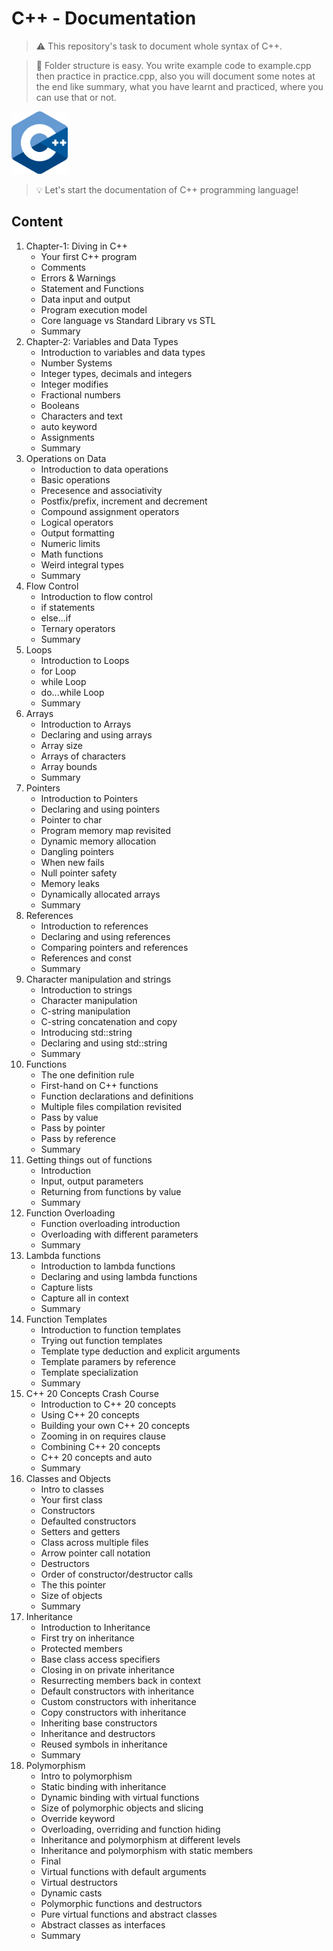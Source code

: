 # C++  -  Documentation

> :warning: This repository's task to document whole syntax of C++.

> :memo: Folder structure is easy. You write example code to example.cpp then practice in practice.cpp, also you will document some notes at the end like summary, what you have learnt and practiced, where you can use that or not.

<img src="/assets/images/cpp-logo.png" style="width:90px;height:100px;">


> :bulb: Let's start the documentation of C++ programming language!

## Content

1. Chapter-1: Diving in C++
    - Your first C++ program
    - Comments
    - Errors & Warnings
    - Statement and Functions
    - Data input and output
    - Program execution model
    - Core language vs Standard Library vs STL
    - Summary
2. Chapter-2: Variables and Data Types
    - Introduction to variables and data types
    - Number Systems
    - Integer types, decimals and integers
    - Integer modifies
    - Fractional numbers
    - Booleans
    - Characters and text
    - auto keyword
    - Assignments
    - Summary
3. Operations on Data
    - Introduction to data operations
    - Basic operations
    - Precesence and associativity
    - Postfix/prefix, increment and decrement
    - Compound assignment operators
    - Logical operators
    - Output formatting
    - Numeric limits
    - Math functions
    - Weird integral types
    - Summary
4. Flow Control
    - Introduction to flow control
    - if statements
    - else...if
    - Ternary operators
    - Summary
5. Loops
    - Introduction to Loops
    - for Loop
    - while Loop
    - do...while Loop
    - Summary
6. Arrays
    - Introduction to Arrays
    - Declaring and using arrays
    - Array size
    - Arrays of characters
    - Array bounds
    - Summary
7. Pointers
    - Introduction to Pointers
    - Declaring and using pointers
    - Pointer to char
    - Program memory map revisited
    - Dynamic memory allocation
    - Dangling pointers
    - When new fails
    - Null pointer safety
    - Memory leaks
    - Dynamically allocated arrays
    - Summary
8. References
    - Introduction to references
    - Declaring and using references
    - Comparing pointers and references
    - References and const
    - Summary
9. Character manipulation and strings
    - Introduction to strings
    - Character manipulation
    - C-string manipulation
    - C-string concatenation and copy
    - Introducing std::string
    - Declaring and using std::string
    - Summary
10. Functions
    - The one definition rule
    - First-hand on C++ functions
    - Function declarations and definitions
    - Multiple files compilation revisited
    - Pass by value
    - Pass by pointer
    - Pass by reference
    - Summary
11. Getting things out of functions
    - Introduction
    - Input, output parameters
    - Returning from functions by value
    - Summary
12. Function Overloading
    - Function overloading introduction
    - Overloading with different parameters
    - Summary
13. Lambda functions
    - Introduction to lambda functions
    - Declaring and using lambda functions
    - Capture lists
    - Capture all in context
    - Summary
14. Function Templates
    - Introduction to function templates
    - Trying out function templates
    - Template type deduction and explicit arguments
    - Template paramers by reference
    - Template specialization
    - Summary
15. C++ 20 Concepts Crash Course
    - Introduction to C++ 20 concepts
    - Using C++ 20 concepts
    - Building your own C++ 20 concepts
    - Zooming in on requires clause
    - Combining C++ 20 concepts
    - C++ 20 concepts and auto
    - Summary
16. Classes and Objects
    - Intro to classes
    - Your first class
    - Constructors
    - Defaulted constructors
    - Setters and getters
    - Class across multiple files
    - Arrow pointer call notation
    - Destructors
    - Order of constructor/destructor calls
    - The this pointer
    - Size of objects
    - Summary
17. Inheritance
    - Introduction to Inheritance
    - First try on inheritance
    - Protected members
    - Base class access specifiers
    - Closing in on private inheritance
    - Resurrecting members back in context
    - Default constructors with inheritance
    - Custom constructors with inheritance
    - Copy constructors with inheritance
    - Inheriting base constructors
    - Inheritance and destructors
    - Reused symbols in inheritance
    - Summary
18. Polymorphism
    - Intro to polymorphism
    - Static binding with inheritance
    - Dynamic binding with virtual functions
    - Size of polymorphic objects and slicing
    - Override keyword
    - Overloading, overriding and function hiding
    - Inheritance and polymorphism at different levels
    - Inheritance and polymorphism with static members
    - Final
    - Virtual functions with default arguments
    - Virtual destructors
    - Dynamic casts
    - Polymorphic functions and destructors
    - Pure virtual functions and abstract classes
    - Abstract classes as interfaces
    - Summary



